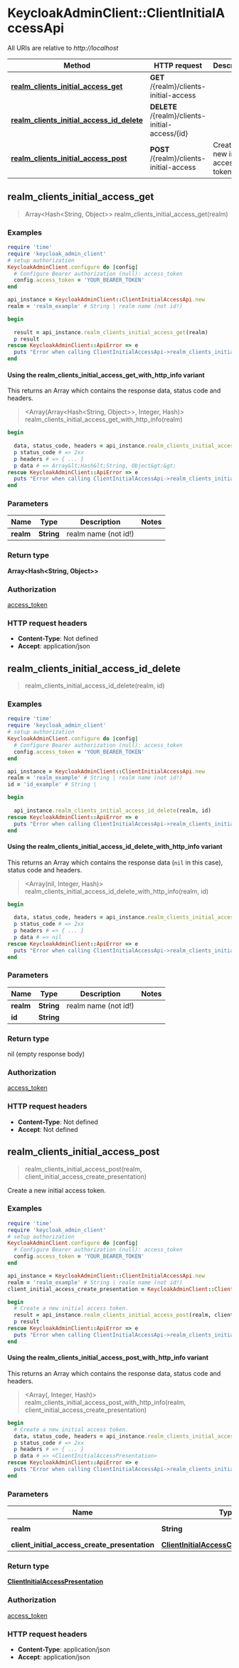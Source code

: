 # KeycloakAdminClient::ClientInitialAccessApi

All URIs are relative to *http://localhost*

| Method | HTTP request | Description |
| ------ | ------------ | ----------- |
| [**realm_clients_initial_access_get**](ClientInitialAccessApi.md#realm_clients_initial_access_get) | **GET** /{realm}/clients-initial-access |  |
| [**realm_clients_initial_access_id_delete**](ClientInitialAccessApi.md#realm_clients_initial_access_id_delete) | **DELETE** /{realm}/clients-initial-access/{id} |  |
| [**realm_clients_initial_access_post**](ClientInitialAccessApi.md#realm_clients_initial_access_post) | **POST** /{realm}/clients-initial-access | Create a new initial access token. |


## realm_clients_initial_access_get

> Array&lt;Hash&lt;String, Object&gt;&gt; realm_clients_initial_access_get(realm)



### Examples

```ruby
require 'time'
require 'keycloak_admin_client'
# setup authorization
KeycloakAdminClient.configure do |config|
  # Configure Bearer authorization (null): access_token
  config.access_token = 'YOUR_BEARER_TOKEN'
end

api_instance = KeycloakAdminClient::ClientInitialAccessApi.new
realm = 'realm_example' # String | realm name (not id!)

begin
  
  result = api_instance.realm_clients_initial_access_get(realm)
  p result
rescue KeycloakAdminClient::ApiError => e
  puts "Error when calling ClientInitialAccessApi->realm_clients_initial_access_get: #{e}"
end
```

#### Using the realm_clients_initial_access_get_with_http_info variant

This returns an Array which contains the response data, status code and headers.

> <Array(Array&lt;Hash&lt;String, Object&gt;&gt;, Integer, Hash)> realm_clients_initial_access_get_with_http_info(realm)

```ruby
begin
  
  data, status_code, headers = api_instance.realm_clients_initial_access_get_with_http_info(realm)
  p status_code # => 2xx
  p headers # => { ... }
  p data # => Array&lt;Hash&lt;String, Object&gt;&gt;
rescue KeycloakAdminClient::ApiError => e
  puts "Error when calling ClientInitialAccessApi->realm_clients_initial_access_get_with_http_info: #{e}"
end
```

### Parameters

| Name | Type | Description | Notes |
| ---- | ---- | ----------- | ----- |
| **realm** | **String** | realm name (not id!) |  |

### Return type

**Array&lt;Hash&lt;String, Object&gt;&gt;**

### Authorization

[access_token](../README.md#access_token)

### HTTP request headers

- **Content-Type**: Not defined
- **Accept**: application/json


## realm_clients_initial_access_id_delete

> realm_clients_initial_access_id_delete(realm, id)



### Examples

```ruby
require 'time'
require 'keycloak_admin_client'
# setup authorization
KeycloakAdminClient.configure do |config|
  # Configure Bearer authorization (null): access_token
  config.access_token = 'YOUR_BEARER_TOKEN'
end

api_instance = KeycloakAdminClient::ClientInitialAccessApi.new
realm = 'realm_example' # String | realm name (not id!)
id = 'id_example' # String | 

begin
  
  api_instance.realm_clients_initial_access_id_delete(realm, id)
rescue KeycloakAdminClient::ApiError => e
  puts "Error when calling ClientInitialAccessApi->realm_clients_initial_access_id_delete: #{e}"
end
```

#### Using the realm_clients_initial_access_id_delete_with_http_info variant

This returns an Array which contains the response data (`nil` in this case), status code and headers.

> <Array(nil, Integer, Hash)> realm_clients_initial_access_id_delete_with_http_info(realm, id)

```ruby
begin
  
  data, status_code, headers = api_instance.realm_clients_initial_access_id_delete_with_http_info(realm, id)
  p status_code # => 2xx
  p headers # => { ... }
  p data # => nil
rescue KeycloakAdminClient::ApiError => e
  puts "Error when calling ClientInitialAccessApi->realm_clients_initial_access_id_delete_with_http_info: #{e}"
end
```

### Parameters

| Name | Type | Description | Notes |
| ---- | ---- | ----------- | ----- |
| **realm** | **String** | realm name (not id!) |  |
| **id** | **String** |  |  |

### Return type

nil (empty response body)

### Authorization

[access_token](../README.md#access_token)

### HTTP request headers

- **Content-Type**: Not defined
- **Accept**: Not defined


## realm_clients_initial_access_post

> <ClientInitialAccessPresentation> realm_clients_initial_access_post(realm, client_initial_access_create_presentation)

Create a new initial access token.

### Examples

```ruby
require 'time'
require 'keycloak_admin_client'
# setup authorization
KeycloakAdminClient.configure do |config|
  # Configure Bearer authorization (null): access_token
  config.access_token = 'YOUR_BEARER_TOKEN'
end

api_instance = KeycloakAdminClient::ClientInitialAccessApi.new
realm = 'realm_example' # String | realm name (not id!)
client_initial_access_create_presentation = KeycloakAdminClient::ClientInitialAccessCreatePresentation.new # ClientInitialAccessCreatePresentation | 

begin
  # Create a new initial access token.
  result = api_instance.realm_clients_initial_access_post(realm, client_initial_access_create_presentation)
  p result
rescue KeycloakAdminClient::ApiError => e
  puts "Error when calling ClientInitialAccessApi->realm_clients_initial_access_post: #{e}"
end
```

#### Using the realm_clients_initial_access_post_with_http_info variant

This returns an Array which contains the response data, status code and headers.

> <Array(<ClientInitialAccessPresentation>, Integer, Hash)> realm_clients_initial_access_post_with_http_info(realm, client_initial_access_create_presentation)

```ruby
begin
  # Create a new initial access token.
  data, status_code, headers = api_instance.realm_clients_initial_access_post_with_http_info(realm, client_initial_access_create_presentation)
  p status_code # => 2xx
  p headers # => { ... }
  p data # => <ClientInitialAccessPresentation>
rescue KeycloakAdminClient::ApiError => e
  puts "Error when calling ClientInitialAccessApi->realm_clients_initial_access_post_with_http_info: #{e}"
end
```

### Parameters

| Name | Type | Description | Notes |
| ---- | ---- | ----------- | ----- |
| **realm** | **String** | realm name (not id!) |  |
| **client_initial_access_create_presentation** | [**ClientInitialAccessCreatePresentation**](ClientInitialAccessCreatePresentation.md) |  |  |

### Return type

[**ClientInitialAccessPresentation**](ClientInitialAccessPresentation.md)

### Authorization

[access_token](../README.md#access_token)

### HTTP request headers

- **Content-Type**: application/json
- **Accept**: application/json

